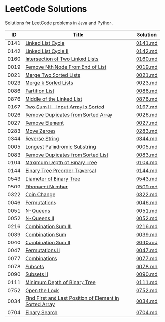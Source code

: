 # LeetCode Solutions

Solutions for LeetCode problems in Java and Python.

| ID   | Title                                                                                                                                            | Solution                       |
| ---- | ------------------------------------------------------------------------------------------------------------------------------------------------ | ------------------------------ |
| 0141 | [Linked List Cycle](https://leetcode.cn/problems/linked-list-cycle/)                                                                             | [0141.md](./Solutions/0141.md) |
| 0142 | [Linked List Cycle II](https://leetcode.cn/problems/linked-list-cycle-ii/)                                                                       | [0142.md](./Solutions/0142.md) |
| 0160 | [Intersection of Two Linked Lists](https://leetcode.cn/problems/intersection-of-two-linked-lists/)                                               | [0160.md](./Solutions/0160.md) |
| 0019 | [Remove Nth Node From End of List](https://leetcode.cn/problems/remove-nth-node-from-end-of-list/)                                               | [0019.md](./Solutions/0019.md) |
| 0021 | [Merge Two Sorted Lists](https://leetcode.cn/problems/merge-two-sorted-lists/)                                                                   | [0021.md](./Solutions/0021.md) |
| 0023 | [Merge k Sorted Lists](https://leetcode.cn/problems/merge-k-sorted-lists/)                                                                       | [0023.md](./Solutions/0023.md) |
| 0086 | [Partition List](https://leetcode.cn/problems/partition-list/)                                                                                   | [0086.md](./Solutions/0086.md) |
| 0876 | [Middle of the Linked List](https://leetcode.cn/problems/middle-of-the-linked-list/)                                                             | [0876.md](./Solutions/0876.md) |
| 0167 | [Two Sum II - Input Array Is Sorted](https://leetcode.cn/problems/two-sum-ii-input-array-is-sorted/)                                             | [0167.md](./Solutions/0167.md) |
| 0026 | [Remove Duplicates from Sorted Array](https://leetcode.cn/problems/remove-duplicates-from-sorted-array/)                                         | [0026.md](./Solutions/0026.md) |
| 0027 | [Remove Element](https://leetcode.cn/problems/remove-element/)                                                                                   | [0027.md](./Solutions/0027.md) |
| 0283 | [Move Zeroes](https://leetcode.cn/problems/move-zeroes/)                                                                                         | [0283.md](./Solutions/0283.md) |
| 0344 | [Reverse String](https://leetcode.cn/problems/reverse-string/)                                                                                   | [0344.md](./Solutions/0344.md) |
| 0005 | [Longest Palindromic Substring](https://leetcode.cn/problems/longest-palindromic-substring/)                                                     | [0005.md](./Solutions/0005.md) |
| 0083 | [Remove Duplicates from Sorted List](https://leetcode.cn/problems/remove-duplicates-from-sorted-list/)                                           | [0083.md](./Solutions/0083.md) |
| 0104 | [Maximum Depth of Binary Tree](https://leetcode.cn/problems/maximum-depth-of-binary-tree/)                                                       | [0104.md](./Solutions/0104.md) |
| 0144 | [Binary Tree Preorder Traversal](https://leetcode.cn/problems/binary-tree-preorder-traversal/)                                                   | [0144.md](./Solutions/0144.md) |
| 0543 | [Diameter of Binary Tree](https://leetcode.cn/problems/diameter-of-binary-tree/)                                                                 | [0543.md](./Solutions/0543.md) |
| 0509 | [Fibonacci Number](https://leetcode.cn/problems/fibonacci-number/)                                                                               | [0509.md](./Solutions/0509.md) |
| 0322 | [Coin Change](https://leetcode.cn/problems/coin-change/)                                                                                         | [0322.md](./Solutions/0322.md) |
| 0046 | [Permutations](https://leetcode.cn/problems/permutations/)                                                                                       | [0046.md](./Solutions/0046.md) |
| 0051 | [N-Queens](https://leetcode.cn/problems/n-queens/)                                                                                               | [0051.md](./Solutions/0051.md) |
| 0052 | [N-Queens II](https://leetcode.cn/problems/n-queens-ii/)                                                                                         | [0052.md](./Solutions/0052.md) |
| 0216 | [Combination Sum III](https://leetcode.cn/problems/combination-sum-iii/)                                                                         | [0216.md](./Solutions/0216.md) |
| 0039 | [Combination Sum](https://leetcode.cn/problems/combination-sum/)                                                                                 | [0039.md](./Solutions/0039.md) |
| 0040 | [Combination Sum II](https://leetcode.cn/problems/combination-sum-ii/)                                                                           | [0040.md](./Solutions/0040.md) |
| 0047 | [Permutations II](https://leetcode.cn/problems/permutations-ii/)                                                                                 | [0047.md](./Solutions/0047.md) |
| 0077 | [Combinations](https://leetcode.cn/problems/combinations/)                                                                                       | [0077.md](./Solutions/0077.md) |
| 0078 | [Subsets](https://leetcode.cn/problems/subsets/)                                                                                                 | [0078.md](./Solutions/0078.md) |
| 0090 | [Subsets II](https://leetcode.cn/problems/subsets-ii/)                                                                                           | [0090.md](./Solutions/0090.md) |
| 0111 | [Minimum Depth of Binary Tree](https://leetcode.cn/problems/minimum-depth-of-binary-tree/submissions/)                                           | [0111.md](./Solutions/0111.md) |
| 0752 | [Open the Lock](https://leetcode.cn/problems/open-the-lock/)                                                                                     | [0752.md](./Solutions/0752.md) |
| 0034 | [Find First and Last Position of Element in Sorted Array](https://leetcode.cn/problems/find-first-and-last-position-of-element-in-sorted-array/) | [0034.md](./Solutions/0034.md) |
| 0704 | [Binary Search](https://leetcode.cn/problems/binary-search/)                                                                                     | [0704.md](./Solutions/0704.md) |